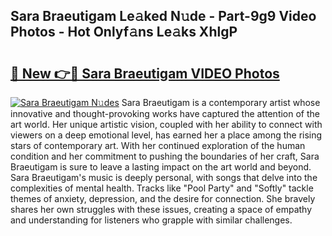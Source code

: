 ## Sara Braeutigam Le𝚊ked N𝚞de - Part-9g9 Video Photos - Hot Onlyf𝚊ns Le𝚊ks XhlgP

# <h2><a href="http://ab51912.deff.icu/?id=Sara+Braeutigam">🔗 New 👉🔴 Sara Braeutigam VIDEO Photos</a></h2>

[![Sara Braeutigam N𝚞des](https://i.imgur.com/rIISA9y.gif)](http://ab51912.deff.icu/?id=Sara+Braeutigam)
Sara Braeutigam is a contemporary artist whose innovative and thought-provoking works have captured the attention of the art world. Her unique artistic vision, coupled with her ability to connect with viewers on a deep emotional level, has earned her a place among the rising stars of contemporary art. With her continued exploration of the human condition and her commitment to pushing the boundaries of her craft, Sara Braeutigam is sure to leave a lasting impact on the art world and beyond. Sara Braeutigam's music is deeply personal, with songs that delve into the complexities of mental health. Tracks like "Pool Party" and "Softly" tackle themes of anxiety, depression, and the desire for connection. She bravely shares her own struggles with these issues, creating a space of empathy and understanding for listeners who grapple with similar challenges.
